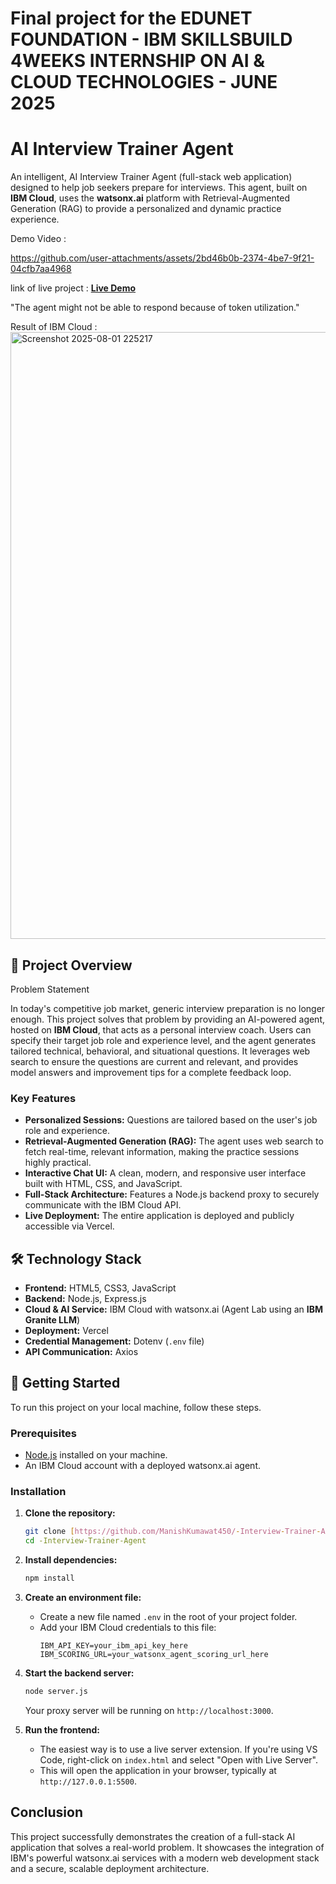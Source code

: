 # Final project for the **EDUNET FOUNDATION - IBM SKILLSBUILD 4WEEKS INTERNSHIP ON AI & CLOUD TECHNOLOGIES - JUNE 2025**

# AI Interview Trainer Agent

An intelligent, AI Interview Trainer Agent (full-stack web application) designed to help job seekers prepare for interviews. This agent, built on **IBM Cloud**, uses the **watsonx.ai** platform with Retrieval-Augmented Generation (RAG) to provide a personalized and dynamic practice experience.

Demo Video : 

https://github.com/user-attachments/assets/2bd46b0b-2374-4be7-9f21-04cfb7aa4968



link of live project : [**Live Demo**](https://interview-trainer-agent.vercel.app/)

"The agent might not be able to respond because of token utilization."

Result of IBM Cloud : <img width="1919" height="971" alt="Screenshot 2025-08-01 225217" src="https://github.com/user-attachments/assets/ce645c8f-5753-441e-aaea-38db0397749a" />


## 📝 Project Overview

Problem Statement 

In today's competitive job market, generic interview preparation is no longer enough. This project solves that problem by providing an AI-powered agent, hosted on **IBM Cloud**, that acts as a personal interview coach. Users can specify their target job role and experience level, and the agent generates tailored technical, behavioral, and situational questions. It leverages web search to ensure the questions are current and relevant, and provides model answers and improvement tips for a complete feedback loop.

### Key Features

* **Personalized Sessions:** Questions are tailored based on the user's job role and experience.
* **Retrieval-Augmented Generation (RAG):** The agent uses web search to fetch real-time, relevant information, making the practice sessions highly practical.
* **Interactive Chat UI:** A clean, modern, and responsive user interface built with HTML, CSS, and JavaScript.
* **Full-Stack Architecture:** Features a Node.js backend proxy to securely communicate with the IBM Cloud API.
* **Live Deployment:** The entire application is deployed and publicly accessible via Vercel.

## 🛠️ Technology Stack

* **Frontend:** HTML5, CSS3, JavaScript
* **Backend:** Node.js, Express.js
* **Cloud & AI Service:** IBM Cloud with watsonx.ai (Agent Lab using an **IBM Granite LLM**)
* **Deployment:** Vercel
* **Credential Management:** Dotenv (`.env` file)
* **API Communication:** Axios

## 🚀 Getting Started

To run this project on your local machine, follow these steps.

### Prerequisites

* [Node.js](https://nodejs.org/en/) installed on your machine.
* An IBM Cloud account with a deployed watsonx.ai agent.

### Installation

1.  **Clone the repository:**
    ```bash
    git clone [https://github.com/ManishKumawat450/-Interview-Trainer-Agent.git](https://github.com/ManishKumawat450/-Interview-Trainer-Agent.git)
    cd -Interview-Trainer-Agent
    ```

2.  **Install dependencies:**
    ```bash
    npm install
    ```

3.  **Create an environment file:**
    -   Create a new file named `.env` in the root of your project folder.
    -   Add your IBM Cloud credentials to this file:
        ```
        IBM_API_KEY=your_ibm_api_key_here
        IBM_SCORING_URL=your_watsonx_agent_scoring_url_here
        ```

4.  **Start the backend server:**
    ```bash
    node server.js
    ```
    Your proxy server will be running on `http://localhost:3000`.

5.  **Run the frontend:**
    -   The easiest way is to use a live server extension. If you're using VS Code, right-click on `index.html` and select "Open with Live Server".
    -   This will open the application in your browser, typically at `http://127.0.0.1:5500`.


## Conclusion

This project successfully demonstrates the creation of a full-stack AI application that solves a real-world problem. It showcases the integration of IBM's powerful watsonx.ai services with a modern web development stack and a secure, scalable deployment architecture.
